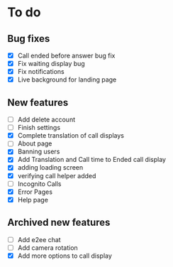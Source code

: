 # To do

## Bug fixes
- [X] Call ended before answer bug fix
- [X] Fix waiting display bug
- [X] Fix notifications
- [X] Live background for landing page

## New features
- [ ] Add delete account
- [ ] Finish settings
- [x] Complete translation of call displays
- [ ] About page
- [X] Banning users
- [X] Add Translation and Call time to Ended call display
- [X] adding loading screen
- [X] verifying call helper added
- [ ] Incognito Calls
- [X] Error Pages
- [X] Help page

## Archived new features
- [ ] Add e2ee chat
- [ ] Add camera rotation
- [X] Add more options to call display